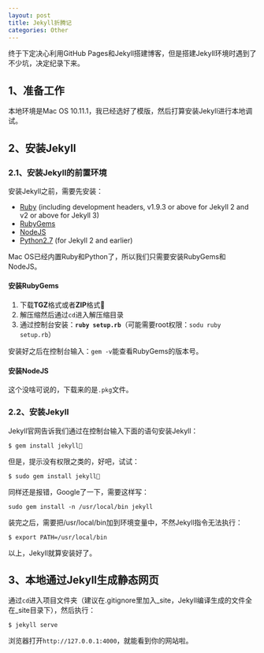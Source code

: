 ```yaml
---
layout: post
title: Jekyll折腾记
categories: Other
---
```


终于下定决心利用GitHub Pages和Jekyll搭建博客，但是搭建Jekyll环境时遇到了不少坑，决定纪录下来。

## 1、准备工作
本地环境是Mac OS 10.11.1，我已经选好了模版，然后打算安装Jekyll进行本地调试。

## 2、安装Jekyll

### 2.1、安装Jekyll的前置环境
安装Jekyll之前，需要先安装：

* [Ruby](https://www.ruby-lang.org/en/downloads/) (including development headers, v1.9.3 or above for Jekyll 2 and v2 or above for Jekyll 3)
* [RubyGems](https://rubygems.org/pages/download)
* [NodeJS](https://nodejs.org/en/)
* [Python2.7](https://www.python.org/downloads/) (for Jekyll 2 and earlier)  

Mac OS已经内置Ruby和Python了，所以我们只需要安装RubyGems和NodeJS。

#### 安装RubyGems
1. 下载**TGZ**格式或者**ZIP**格式
2. 解压缩然后通过```cd```进入解压缩目录
3. 通过控制台安装：**```ruby setup.rb```**（可能需要root权限：```sodu ruby setup.rb```）

安装好之后在控制台输入：```gem -v```能查看RubyGems的版本号。

#### 安装NodeJS
这个没啥可说的，下载来的是`.pkg`文件。

### 2.2、安装Jekyll
Jekyll官网告诉我们通过在控制台输入下面的语句安装Jekyll：  
```
$ gem install jekyll
```

但是，提示没有权限之类的，好吧，试试：  
```
$ sudo gem install jekyll
```

同样还是报错，Google了一下，需要这样写：  
```
sudo gem install -n /usr/local/bin jekyll
```

装完之后，需要把/usr/local/bin加到环境变量中，不然Jekyll指令无法执行：  
```
$ export PATH=/usr/local/bin
```

以上，Jekyll就算安装好了。

## 3、本地通过Jekyll生成静态网页

通过```cd```进入项目文件夹（建议在.gitignore里加入_site，Jekyll编译生成的文件全在_site目录下），然后执行：  
```
$ jekyll serve
```

浏览器打开`http://127.0.0.1:4000`，就能看到你的网站啦。
